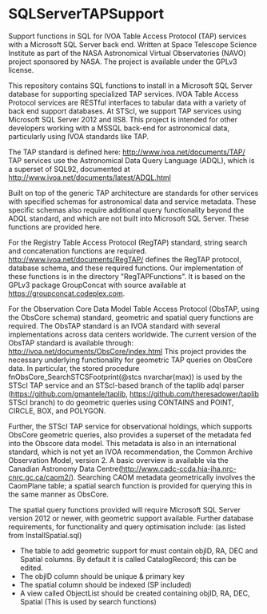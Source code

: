 # SQLServerTAPSupport
Support functions in SQL for IVOA Table Access Protocol (TAP) services with a Microsoft SQL Server back end. 
Written at Space Telescope Science Institute as part of the NASA Astronomical Virtual Observatories (NAVO) project sponsored by NASA.
The project is available under the GPLv3 license.

This repository contains SQL functions to install in a Microsoft SQL Server database for supporting specialized TAP services.
IVOA Table Access Protocol services are RESTful interfaces to tabular data with a variety of back end support databases. 
At STScI, we support TAP services using Microsoft SQL Server 2012 and IIS8. This project is intended for other developers working with a MSSQL back-end for astronomical data, particularly using IVOA standards like TAP.


The TAP standard is defined here: http://www.ivoa.net/documents/TAP/
TAP services use the Astronomical Data Query Language (ADQL), which is a superset of SQL92, documented at http://www.ivoa.net/documents/latest/ADQL.html

Built on top of the generic TAP architecture are standards for other services with specified schemas for astronomical data and service metadata.
These specific schemas also require additional query functionality beyond the ADQL standard, and which are not built into Microsoft SQL Server. These functions are provided here.

For the Registry Table Access Protocol (RegTAP) standard, string search and concatenation functions are required.
http://www.ivoa.net/documents/RegTAP/ defines the RegTAP protocol, database schema, and these required functions.
Our implementation of these functions is in the directory "RegTAPFunctions". It is based on the GPLv3 package GroupConcat with source available at https://groupconcat.codeplex.com.

For the Observation Core Data Model Table Access Protocol (ObsTAP, using the ObsCore schema) standard, geometric and spatial query functions are required.
The ObsTAP standard is an IVOA standard with several implementations across data centers worldwide. 
The current version of the ObsTAP standard is available through: http://ivoa.net/documents/ObsCore/index.html
This project provides the necessary underlying functionality for geometric TAP queries on ObsCore data. 
In particular, the stored procedure fnObsCore_SearchSTCSFootprint(@stcs nvarchar(max)) 
is used by the STScI TAP service and an STScI-based branch of the taplib adql parser (https://github.com/gmantele/taplib, https://github.com/theresadower/taplib STScI branch) to do geometric queries using CONTAINS and POINT, CIRCLE, BOX, and POLYGON.

Further, the STScI TAP service for observational holdings, which supports ObsCore geometric queries, also provides a superset of the 
metadata fed into the Obscore data model. This metadata is also in an international standard, which is not yet an IVOA recommendation,
the Common Archive Observation Model, version 2. A basic overview is available via the Canadian Astronomy Data Centre(http://www.cadc-ccda.hia-iha.nrc-cnrc.gc.ca/caom2/).
Searching CAOM metadata geometrically involves the CaomPlane table; a spatial search function is provided for querying this in the same manner as ObsCore.


The spatial query functions provided will require Microsoft SQL Server version 2012 or newer, with geometric support available.
Further database requirements, for functionality and query optimisation include: (as listed from InstallSpatial.sql)
 * The table to add geometric support for must contain objID, RA, DEC and Spatial columns. By default it is called CatalogRecord; this can be edited.
 * The objID column should be unique & primary key
 * The spatial column should be indexed (SP included)
 * A view called ObjectList should be created containing objID, RA, DEC, Spatial (This is used by search functions)